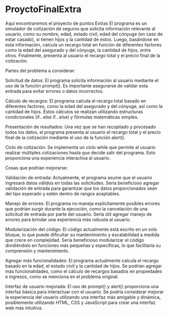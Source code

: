 # ProyctoFinalExtra
Aquí encontraremos el proyecto de puntos Extras
El programa es un simulador de cotización de seguros que solicita información relevante al usuario, como su nombre, edad, estado civil, edad del cónyuge (en caso de estar casado), si tienen hijos y la cantidad de estos. Luego, basándose en esta información, calcula un recargo total en función de diferentes factores como la edad del asegurado y del cónyuge, la cantidad de hijos, entre otros. Finalmente, presenta al usuario el recargo total y el precio final de la cotización.

Partes del problema a considerar:

Solicitud de datos: El programa solicita información al usuario mediante el uso de la función prompt(). Es importante asegurarse de validar esta entrada para evitar errores o datos incorrectos.

Cálculo de recargos: El programa calcula el recargo total basado en diferentes factores, como la edad del asegurado y del cónyuge, así como la cantidad de hijos. Estos cálculos se realizan utilizando estructuras condicionales (if...else if...else) y fórmulas matemáticas simples.

Presentación de resultados: Una vez que se han recopilado y procesado todos los datos, el programa presenta al usuario el recargo total y el precio final de la cotización mediante el uso de la función alert().

Ciclo de cotización: Se implementa un ciclo while que permite al usuario realizar múltiples cotizaciones hasta que decide salir del programa. Esto proporciona una experiencia interactiva al usuario.

Cosas que podrían mejorarse:

Validación de entrada: Actualmente, el programa asume que el usuario ingresará datos válidos en todas las solicitudes. Sería beneficioso agregar validación de entrada para garantizar que los datos proporcionados sean del tipo esperado y estén dentro de rangos aceptables.

Manejo de errores: El programa no maneja explícitamente posibles errores que podrían surgir durante la ejecución, como la cancelación de una solicitud de entrada por parte del usuario. Sería útil agregar manejo de errores para brindar una experiencia más robusta al usuario.

Modularización del código: El código actualmente está escrito en un solo bloque, lo que puede dificultar su mantenimiento y escalabilidad a medida que crece en complejidad. Sería beneficioso modularizar el código dividiéndolo en funciones más pequeñas y específicas, lo que facilitaría su comprensión y mantenimiento.

Agregar más funcionalidades: El programa actualmente calcula el recargo basado en la edad, el estado civil y la cantidad de hijos. Se podrían agregar más funcionalidades, como el cálculo de recargos basados en propiedades e ingresos, como se menciona en el problema original.

Interfaz de usuario mejorada: El uso de prompt() y alert() proporciona una interfaz básica para interactuar con el usuario. Se podría considerar mejorar la experiencia del usuario utilizando una interfaz más amigable y dinámica, posiblemente utilizando HTML, CSS y JavaScript para crear una interfaz web más intuitiva.
